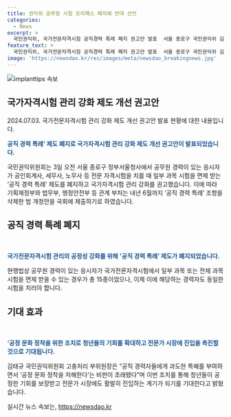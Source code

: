 ```yaml
---
title: 권익위 공무원 시험 프리패스 폐지에 반대 선언
categories:
  - News
excerpt: >
  국민권익위, 국가전문자격시험 공직경력 특례 폐지 권고안 발표  서울 종로구 국민권익위 김태규 부위원장은 국가전문자격시험에서의 공무원 경력자 특례 폐지를 권고했다. 현재 공직 경력자는 일부 과목을 면제 받았지만, 이로 인한 불공정성을 우려해 권고안을 제시했다. 이에 기획재정부, 법무부, 행정안전부 등 관련 부처가 내년 6월까지 관련 법 개정안을 국회에 제출하기로 합의했다. 그 배경에는 공정한 기회 보장과 전문가 시장 진입 활성화를 위한 노력이 담겨 있다.
feature_text: >
  국민권익위, 국가전문자격시험 공직경력 특례 폐지 권고안 발표  서울 종로구 국민권익위 김태규 부위원장은 국가전문자격시험에서의 공무원 경력자 특례 폐지를 권고했다. 현재 공직 경력자는 일부 과목을 면제 받았지만, 이로 인한 불공정성을 우려해 권고안을 제시했다. 이에 기획재정부, 법무부, 행정안전부 등 관련 부처가 내년 6월까지 관련 법 개정안을 국회에 제출하기로 합의했다. 그 배경에는 공정한 기회 보장과 전문가 시장 진입 활성화를 위한 노력이 담겨 있다.
image: 'https://newsdao.kr/res/images/meta/newsdao_breakingnews.jpg'
---
```


<p><img src="https://newsdao.kr/res/images/meta/newsdao_breakingnews.jpg" alt="implanttips 속보" /></p>

<h2 data-ke-size="size26">국가자격시험 관리 강화 제도 개선 권고안</h2>

<p data-ke-size="size16">2024.07.03. 국가전문자격시험 관리 강화 제도 개선 권고안 발표 현황에 대한 내용입니다.</p>

<p><b><span style="color: #1a5490;">공직 경력 특례’ 제도 폐지로 국가자격시험 관리 강화 제도 개선 권고안이 발표되었습니다.</span></b></p>

<p>국민권익위원회는 3일 오전 서울 종로구 정부서울청사에서 공무원 경력이 있는 응시자가 공인회계사, 세무사, 노무사 등 전문 자격시험을 치를 때 일부 과목 시험을 면제 받는 ‘공직 경력 특례’ 제도를 폐지하고 국가자격시험 관리 강화를 권고했습니다. 이에 따라 기획재정부와 법무부, 행정안전부 등 관계 부처는 내년 6월까지 ‘공직 경력 특례’ 조항을 삭제한 법 개정안을 국회에 제출하기로 하였습니다.</p>

<h2 data-ke-size="size26">공직 경력 특례 폐지</h2>

<p data-ke-size="size16">&nbsp;</p>

<p><b><span style="color: #1a5490;">국가전문자격시험 관리의 공정성 강화를 위해 '공직 경력 특례’ 제도가 폐지되었습니다.</span></b></p>

<p>현행법상 공무원 경력이 있는 응시자가 국가전문자격시험에서 일부 과목 또는 전체 과목 시험을 면제 받을 수 있는 경우가 총 15종이었으나, 이제 이에 해당하는 경력자도 동일한 시험을 치러야 합니다.</p>

<h2 data-ke-size="size26">기대 효과</h2>

<p data-ke-size="size16">&nbsp;</p>

<p><b><span style="color: #1a5490;">‘공정 문화 정착을 위한 조치로 청년들의 기회를 확대하고 전문가 시장에 진입을 촉진할 것으로 기대됩니다.</span></b></p>

<p>김태규 국민권익위원회 고충처리 부위원장은 “공직 경력자들에게 과도한 특혜를 부여하면서 ‘공정 문화 정착을 저해한다’는 비판이 초래됐다”며 이번 조치를 통해 청년들이 공정한 기회를 보장받고 전문가 시장에도 활발히 진입하는 계기가 되기를 기대한다고 밝혔습니다.</p>
실시간 뉴스 속보는, <a href="https://newsdao.kr" rel="dofollow">https://newsdao.kr</a>


